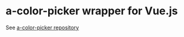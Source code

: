 a-color-picker wrapper for Vue.js
===

See [a-color-picker repository](https://github.com/narsenico/a-color-picker)
